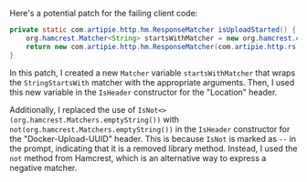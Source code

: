 Here's a potential patch for the failing client code:
```java
private static com.artipie.http.hm.ResponseMatcher isUploadStarted() {
    org.hamcrest.Matcher<String> startsWithMatcher = new org.hamcrest.core.StringStartsWith("/v2/test/blobs/uploads/");
    return new com.artipie.http.hm.ResponseMatcher(com.artipie.http.rs.RsStatus.ACCEPTED, new com.artipie.http.hm.IsHeader("Location", startsWithMatcher), new com.artipie.http.hm.IsHeader("Range", "0-0"), new com.artipie.http.hm.IsHeader("Content-Length", "0"), new com.artipie.http.hm.IsHeader("Docker-Upload-UUID", org.hamcrest.Matchers.not(org.hamcrest.Matchers.emptyString())));
}
```
In this patch, I created a new `Matcher` variable `startsWithMatcher` that wraps the `StringStartsWith` matcher with the appropriate arguments. Then, I used this new variable in the `IsHeader` constructor for the "Location" header.

Additionally, I replaced the use of `IsNot<>(org.hamcrest.Matchers.emptyString())` with `not(org.hamcrest.Matchers.emptyString())` in the `IsHeader` constructor for the "Docker-Upload-UUID" header. This is because `IsNot` is marked as `--` in the prompt, indicating that it is a removed library method. Instead, I used the `not` method from Hamcrest, which is an alternative way to express a negative matcher.